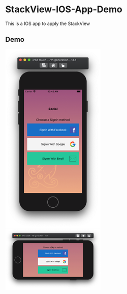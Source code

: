 # StackView-IOS-App-Demo

This is a IOS app to apply the StackView

## Demo

<img alt="1" src="images/1.png" width="300">

<img alt="2" src="images/2.png" width="300">

